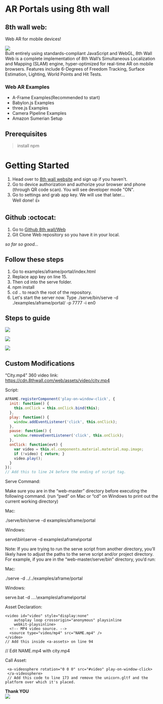 # AR Portals using 8th wall  
## 8th wall web:  

 Web AR for mobile devices!  
   
![](http://www.upl.co/uploads/download-381573502754.jpg)   
Built entirely using standards-compliant JavaScript and WebGL, 8th Wall Web is a complete implementation of 8th Wall’s Simultaneous Localization and Mapping (SLAM) engine, hyper-optimized for real-time AR on mobile browsers. Features include 6-Degrees of Freedom Tracking, Surface Estimation, Lighting, World Points and Hit Tests.  
  
### Web AR Examples
  
* A-Frame Examples(Recommended to start)  
* Babylon.js Examples  
* three.js Examples  
* Camera Pipeline Examples  
* Amazon Sumerian Setup  

## Prerequisites  
> install npm
    
# Getting Started  
1. Head over to [8th wall website](https://www.8thwall.com/) and sign up if you haven't.  
2. Go to device authorization and authorize your browser and phone (through QR code scan). You will see developer mode "ON".  
3. Go to settings and grab app key. We will use that later...   
     Well done! :thumbsup:  
  
## Github :octocat:
1. Go to [Github 8th wall/Web](https://github.com/8thwall/web/) 
2. Git Clone Web repository so you have it in your local.
  
*so far so good...*
    
## Follow these steps  
1. Go to examples/aframe/portal/index.html  
2. Replace app key on line 15.   
3. Then cd into the serve folder.  
4. npm install   
5. cd .. to reach the root of the repository.   
6. Let's start the server now. Type ./serve/bin/serve -d ./examples/aframe/portal/ -p 7777 -i en0  
  
## Steps to guide
  
![](http://www.upl.co/uploads/11358889111573502164.png)   
  
![](http://www.upl.co/uploads/19219253121573502164.png)  
  
![](http://www.upl.co/uploads/12367632131573502164.png)  
  
  
  
## Custom Modifications
  
  “City.mp4” 360 video link: https://cdn.8thwall.com/web/assets/video/city.mp4

Script:
```javascript
AFRAME.registerComponent('play-on-window-click', {
  init: function() {
    this.onClick = this.onClick.bind(this);
  },
  play: function() {
    window.addEventListener('click', this.onClick);
  },
  pause: function() {
    window.removeEventListener('click', this.onClick);
  },
  onClick: function(evt) {
    var video = this.el.components.material.material.map.image;
    if (!video) { return; }
    video.play();
  }
});
// Add this to line 24 before the ending of script tag.  
```

Serve Command:

Make sure you are in the “web-master” directory before executing the following command.  (run “pwd” on Mac or “cd” on Windows to print out the current working directory)

Mac:

./serve/bin/serve -d examples/aframe/portal

Windows:

serve\bin\serve -d examples\aframe\portal

Note: If you are trying to run the serve script from another directory, you’ll likely have to adjust the paths to the serve script and/or project directory.  For example, if you are in the “web-master/serve/bin” directory, you’d run:

Mac:

./serve -d ../../examples/aframe/portal

Windows:

serve.bat -d ..\..\examples\aframe\portal

Asset Declaration:
```
<video id="video" style="display:none"
    autoplay loop crossorigin="anonymous" playsinline
    webkit-playsinline>
  <!-- MP4 video source. -->
  <source type="video/mp4" src="NAME.mp4" />
</video>
// Add this inside <a-assets> on line 94  
```
// Edit NAME.mp4 with city.mp4
  
Call Asset:
```
 <a-videosphere rotation="0 0 0" src="#video" play-on-window-click>
 </a-videosphere> 
 // Add this code to line 173 and remove the unicorn.gltf and the platform over which it's placed.   
```
**Thank YOU**   
![](http://www.upl.co/uploads/download1573502754.png)
